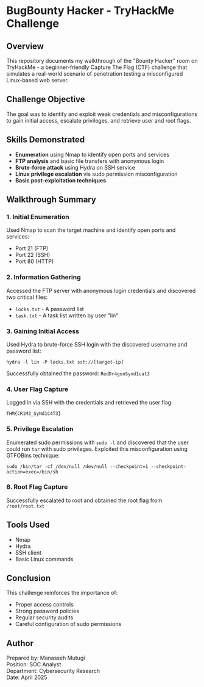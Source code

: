 # BugBounty Hacker - TryHackMe Challenge

## Overview
This repository documents my walkthrough of the "Bounty Hacker" room on TryHackMe - a beginner-friendly Capture The Flag (CTF) challenge that simulates a real-world scenario of penetration testing a misconfigured Linux-based web server.

## Challenge Objective
The goal was to identify and exploit weak credentials and misconfigurations to gain initial access, escalate privileges, and retrieve user and root flags.

## Skills Demonstrated
- **Enumeration** using Nmap to identify open ports and services
- **FTP analysis** and basic file transfers with anonymous login
- **Brute-force attack** using Hydra on SSH service
- **Linux privilege escalation** via sudo permission misconfiguration
- **Basic post-exploitation techniques**

## Walkthrough Summary

### 1. Initial Enumeration
Used Nmap to scan the target machine and identify open ports and services:
- Port 21 (FTP)
- Port 22 (SSH)
- Port 80 (HTTP)

### 2. Information Gathering
Accessed the FTP server with anonymous login credentials and discovered two critical files:
- `locks.txt` - A password list
- `task.txt` - A task list written by user "lin"

### 3. Gaining Initial Access
Used Hydra to brute-force SSH login with the discovered username and password list:
```
hydra -l lin -P locks.txt ssh://[target-ip]
```
Successfully obtained the password: `RedDr4gonSynd1cat3`

### 4. User Flag Capture
Logged in via SSH with the credentials and retrieved the user flag:
```
THM{CR1M3_SyNd1C4T3}
```

### 5. Privilege Escalation
Enumerated sudo permissions with `sudo -l` and discovered that the user could run `tar` with sudo privileges.
Exploited this misconfiguration using GTFOBins technique:
```
sudo /bin/tar -cf /dev/null /dev/null --checkpoint=1 --checkpoint-action=exec=/bin/sh
```

### 6. Root Flag Capture
Successfully escalated to root and obtained the root flag from `/root/root.txt`

## Tools Used
- Nmap
- Hydra
- SSH client
- Basic Linux commands

## Conclusion
This challenge reinforces the importance of:
- Proper access controls
- Strong password policies
- Regular security audits
- Careful configuration of sudo permissions

## Author
Prepared by: Manasseh Mutugi  
Position: SOC Analyst  
Department: Cybersecurity Research  
Date: April 2025
